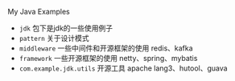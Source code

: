 My Java Examples  
- `jdk` 包下是jdk的一些使用例子
- `pattern` 关于设计模式
- `middleware` 一些中间件和开源框架的使用 redis、kafka
- `framework` 一些开源框架的使用 netty、spring、mybatis
- `com.example.jdk.utils` 开源工具 apache lang3、hutool、guava
